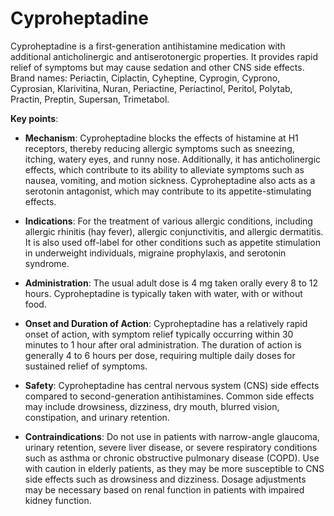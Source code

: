 <!--
source: gpt-3 + jph editing
brands: Periactin, Ciplactin, Cyheptine, Cyprogin, Cyprono, Cyprosian, Klarivitina, Nuran, Periactine, Periactinol, Peritol, Polytab, Practin, Preptin, Supersan, Trimetabol
tags: antihistamines
-->

# Cyproheptadine

Cyproheptadine is a first-generation antihistamine medication with additional anticholinergic and antiserotonergic properties. It provides rapid relief of symptoms but may cause sedation and other CNS side effects. Brand names: Periactin, Ciplactin, Cyheptine, Cyprogin, Cyprono, Cyprosian, Klarivitina, Nuran, Periactine, Periactinol, Peritol, Polytab, Practin, Preptin, Supersan, Trimetabol.

**Key points**:

* **Mechanism**: Cyproheptadine blocks the effects of histamine at H1 receptors, thereby reducing allergic symptoms such as sneezing, itching, watery eyes, and runny nose. Additionally, it has anticholinergic effects, which contribute to its ability to alleviate symptoms such as nausea, vomiting, and motion sickness. Cyproheptadine also acts as a serotonin antagonist, which may contribute to its appetite-stimulating effects.

* **Indications**: For the treatment of various allergic conditions, including allergic rhinitis (hay fever), allergic conjunctivitis, and allergic dermatitis. It is also used off-label for other conditions such as appetite stimulation in underweight individuals, migraine prophylaxis, and serotonin syndrome.

* **Administration**: The usual adult dose is 4 mg taken orally every 8 to 12 hours. Cyproheptadine is typically taken with water, with or without food.

* **Onset and Duration of Action**: Cyproheptadine has a relatively rapid onset of action, with symptom relief typically occurring within 30 minutes to 1 hour after oral administration. The duration of action is generally 4 to 6 hours per dose, requiring multiple daily doses for sustained relief of symptoms.

* **Safety**: Cyproheptadine has central nervous system (CNS) side effects compared to second-generation antihistamines. Common side effects may include drowsiness, dizziness, dry mouth, blurred vision, constipation, and urinary retention.

* **Contraindications**: Do not use in patients with narrow-angle glaucoma, urinary retention, severe liver disease, or severe respiratory conditions such as asthma or chronic obstructive pulmonary disease (COPD). Use with caution in elderly patients, as they may be more susceptible to CNS side effects such as drowsiness and dizziness. Dosage adjustments may be necessary based on renal function in patients with impaired kidney function.
